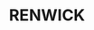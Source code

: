 ---
lastmod: '2025-04-06T06:05:20+00:00'
latitude: -34.4499186
layout: suburb
longitude: 150.473561
postcode: '2575'
state: NSW
title: RENWICK
url: /nsw/renwick/
---